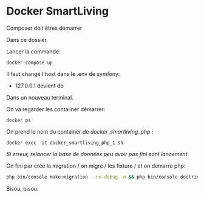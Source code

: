 # Docker SmartLiving

Composer doit êtres démarrer

Dans ce dossier.

Lancer la commande: 

```
docker-compose up 
```



Il faut changé l'host dans le .env de symfony:

* 127.0.0.1 devient db



Dans un nouveau terminal.

On va regarder les contaiiner démarrer:

```
docker ps
```

On  prend le nom du container  de *docker_smartliving_php* :

```
docker exec -it docker_smartliving_php_1 sh
```

*Si erreur, relancer la base de données peu avoir pas fini sont lancement*

On fini par crée la migration / on migre /  les fixture / et on demarre php:

```sh
php bin/console make:migration --no-debug -n && php bin/console doctrine:migrations:migrate -n --allow-no-migration && php bin/console doctrine:fixtures:load -n && php-fpm
```

Bisou, bisou.